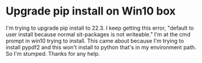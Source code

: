 
# Upgrade pip install on Win10 box

I'm trying to upgrade pip install to 22.3. I keep getting this error, "default to user install because normal sit-packages is not writeable."
I'm at the cmd prompt in win10 trying to install.
This came about because I'm trying to install pypdf2 and this won't install to python that's in my environment path. So I'm stumped.
Thanks for any help.

        